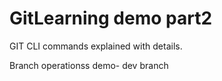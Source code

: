 # GitLearning demo part2
GIT CLI commands explained with details.

Branch operationss demo- dev branch 


